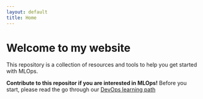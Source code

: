 ```yaml
---
layout: default
title: Home
---
```


# Welcome to my website

This repository is a collection of resources and tools to help you get started with MLOps.

**Contribute to this repositor if you are interested in MLOps!** Before you start, please read the go through our [DevOps learning path](https://github.com/vsatyakiran/Join-DevOps-Journey)

